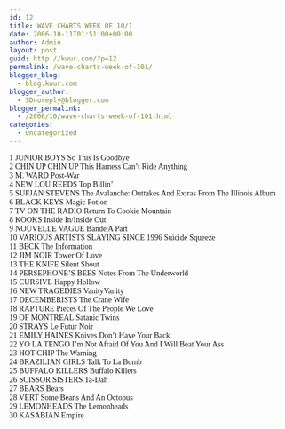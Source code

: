 ```yaml
---
id: 12
title: WAVE CHARTS WEEK OF 10/1
date: 2006-10-11T01:51:00+00:00
author: Admin
layout: post
guid: http://kwur.com/?p=12
permalink: /wave-charts-week-of-101/
blogger_blog:
  - blog.kwur.com
blogger_author:
  - SDnoreply@blogger.com
blogger_permalink:
  - /2006/10/wave-charts-week-of-101.html
categories:
  - Uncategorized
---
```

<div class="pf-content">
  <p>
    <span style="font-family:Verdana;"> 1 JUNIOR BOYS So This Is Goodbye<br />2 CHIN UP CHIN UP This Harness Can’t Ride Anything<br />3 M. WARD Post-War<br />4 NEW LOU REEDS Top Billin’<br />5 SUFJAN STEVENS The Avalanche: Outtakes And Extras From The Illinois Album<br />6 BLACK KEYS Magic Potion<br />7 TV ON THE RADIO Return To Cookie Mountain<br />8 KOOKS Inside In/Inside Out<br />9 NOUVELLE VAGUE Bande A Part<br />10 VARIOUS ARTISTS SLAYING SINCE 1996 Suicide Squeeze<br />11 BECK The Information<br />12 JIM NOIR Tower Of Love <i><br /></i>13 THE KNIFE Silent Shout<br />14 PERSEPHONE’S BEES Notes From The Underworld<br />15 CURSIVE Happy Hollow<br />16 NEW TRAGEDIES VanityVanity<br />17 DECEMBERISTS The Crane Wife<br />18 RAPTURE Pieces Of The People We Love<br />19 OF MONTREAL Satanic Twins<br />20 STRAYS Le Futur Noir <i><br /></i>21 EMILY HAINES Knives Don’t Have Your Back<br />22 YO LA TENGO I’m Not Afraid Of You And I Will Beat Your Ass<br />23 HOT CHIP The Warning<br />24 BRAZILIAN GIRLS Talk To La Bomb<br />25 BUFFALO KILLERS Buffalo Killers<br />26 SCISSOR SISTERS Ta-Dah<br />27 BEARS Bears<br />28 VERT Some Beans And An Octopus<br />29 LEMONHEADS The Lemonheads <i><br /></i>30 KASABIAN Empire </span>
  </p>
</div>